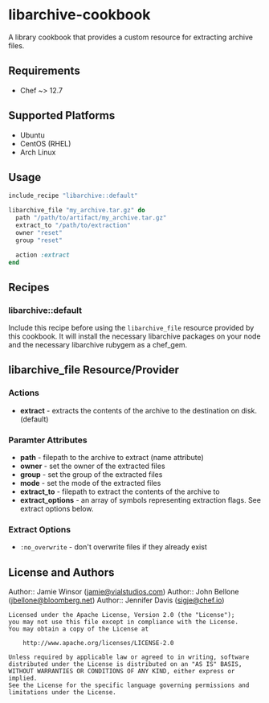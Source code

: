 # libarchive-cookbook

A library cookbook that provides a custom resource for extracting archive files.

## Requirements

* Chef ~> 12.7

## Supported Platforms

* Ubuntu
* CentOS (RHEL)
* Arch Linux

## Usage

```ruby
include_recipe "libarchive::default"

libarchive_file "my_archive.tar.gz" do
  path "/path/to/artifact/my_archive.tar.gz"
  extract_to "/path/to/extraction"
  owner "reset"
  group "reset"

  action :extract
end
```

## Recipes

### libarchive::default

Include this recipe before using the `libarchive_file` resource provided by this cookbook. It will install the necessary libarchive packages on your node and the necessary libarchive rubygem as a chef_gem.

## libarchive_file Resource/Provider

### Actions

- **extract** - extracts the contents of the archive to the destination on disk. (default)

### Paramter Attributes

- **path** - filepath to the archive to extract (name attribute)
- **owner** - set the owner of the extracted files
- **group** - set the group of the extracted files
- **mode** - set the mode of the extracted files
- **extract_to** - filepath to extract the contents of the archive to
- **extract_options** - an array of symbols representing extraction flags. See extract options below.

### Extract Options

- `:no_overwrite` - don't overwrite files if they already exist

## License and Authors

Author:: Jamie Winsor (<jamie@vialstudios.com>)
Author:: John Bellone (<jbellone@bloomberg.net>)
Author:: Jennifer Davis (<sigje@chef.io>)

```
Licensed under the Apache License, Version 2.0 (the "License");
you may not use this file except in compliance with the License.
You may obtain a copy of the License at

    http://www.apache.org/licenses/LICENSE-2.0

Unless required by applicable law or agreed to in writing, software
distributed under the License is distributed on an "AS IS" BASIS,
WITHOUT WARRANTIES OR CONDITIONS OF ANY KIND, either express or implied.
See the License for the specific language governing permissions and
limitations under the License.
```
